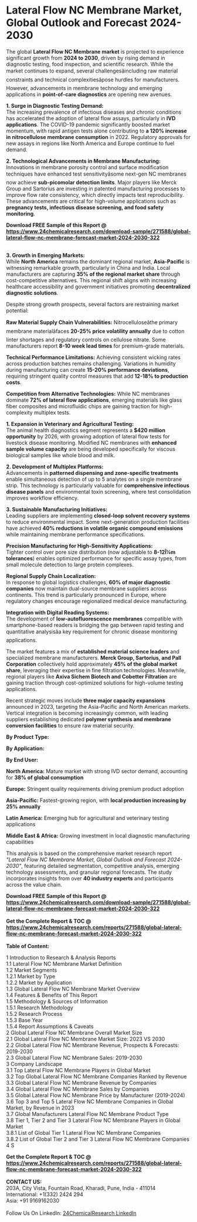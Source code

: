 <h1>Lateral Flow NC Membrane Market, Global Outlook and Forecast 2024-2030</h1><p>The global <strong>Lateral Flow NC Membrane market</strong> is projected to experience significant growth from <strong>2024 to 2030</strong>, driven by rising demand in diagnostic testing, food inspection, and scientific research. While the market continues to expand, several challengesâincluding raw material constraints and technical complexitiesâpose hurdles for manufacturers. However, advancements in membrane technology and emerging applications in <strong>point-of-care diagnostics</strong> are opening new avenues.</p><p><strong>1. Surge in Diagnostic Testing Demand:</strong><br>
The increasing prevalence of infectious diseases and chronic conditions has accelerated the adoption of lateral flow assays, particularly in <strong>IVD applications</strong>. The COVID-19 pandemic significantly boosted market momentum, with rapid antigen tests alone contributing to <strong>a 120% increase in nitrocellulose membrane consumption</strong> in 2022. Regulatory approvals for new assays in regions like North America and Europe continue to fuel demand.</p><p><strong>2. Technological Advancements in Membrane Manufacturing:</strong><br>
Innovations in membrane porosity control and surface modification techniques have enhanced test sensitivityâsome next-gen NC membranes now achieve <strong>sub-picomolar detection limits</strong>. Major players like Merck Group and Sartorius are investing in patented manufacturing processes to improve flow rate consistency, which directly impacts test reproducibility. These advancements are critical for high-volume applications such as <strong>pregnancy tests, infectious disease screening, and food safety monitoring</strong>.</p><div><b>Download FREE Sample of this Report @ 
            <a href="https://www.24chemicalresearch.com/download-sample/271588/global-lateral-flow-nc-membrane-forecast-market-2024-2030-322">
            https://www.24chemicalresearch.com/download-sample/271588/global-lateral-flow-nc-membrane-forecast-market-2024-2030-322</a></b></div><br><p><strong>3. Growth in Emerging Markets:</strong><br>
While <strong>North America</strong> remains the dominant regional market, <strong>Asia-Pacific</strong> is witnessing remarkable growth, particularly in China and India. Local manufacturers are capturing <strong>35% of the regional market share</strong> through cost-competitive alternatives. This regional shift aligns with increasing healthcare accessibility and government initiatives promoting <strong>decentralized diagnostic solutions</strong>.</p><p>Despite strong growth prospects, several factors are restraining market potential:</p><p><strong>Raw Material Supply Chain Vulnerabilities:</strong> Nitrocelluloseâthe primary membrane materialâfaces <strong>20-25% price volatility annually</strong> due to cotton linter shortages and regulatory controls on cellulose nitrate. Some manufacturers report <strong>8-10 week lead times</strong> for premium-grade materials.</p><p><strong>Technical Performance Limitations:</strong> Achieving consistent wicking rates across production batches remains challenging. Variations in humidity during manufacturing can create <strong>15-20% performance deviations</strong>, requiring stringent quality control measures that add <strong>12-18% to production costs</strong>.</p><p><strong>Competition from Alternative Technologies:</strong> While NC membranes dominate <strong>72% of lateral flow applications</strong>, emerging materials like glass fiber composites and microfluidic chips are gaining traction for high-complexity multiplex tests.</p><p><strong>1. Expansion in Veterinary and Agricultural Testing:</strong><br>
The animal health diagnostics segment represents a <strong>$420 million opportunity</strong> by 2026, with growing adoption of lateral flow tests for livestock disease monitoring. Modified NC membranes with <strong>enhanced sample volume capacity</strong> are being developed specifically for viscous biological samples like whole blood and milk.</p><p><strong>2. Development of Multiplex Platforms:</strong><br>
Advancements in <strong>patterned dispensing and zone-specific treatments</strong> enable simultaneous detection of up to 5 analytes on a single membrane strip. This technology is particularly valuable for <strong>comprehensive infectious disease panels</strong> and environmental toxin screening, where test consolidation improves workflow efficiency.</p><p><strong>3. Sustainable Manufacturing Initiatives:</strong><br>
Leading suppliers are implementing <strong>closed-loop solvent recovery systems</strong> to reduce environmental impact. Some next-generation production facilities have achieved <strong>40% reductions in volatile organic compound emissions</strong> while maintaining membrane performance specifications.</p><p><strong>Precision Manufacturing for High-Sensitivity Applications:</strong><br>
	Tighter control over pore size distribution (now adjustable to <strong>8-12Î¼m tolerances</strong>) enables optimized performance for specific assay types, from small molecule detection to large protein complexes.</p><p><strong>Regional Supply Chain Localization:</strong><br>
	In response to global logistics challenges, <strong>60% of major diagnostic companies</strong> now maintain dual-source membrane suppliers across continents. This trend is particularly pronounced in Europe, where regulatory changes encourage regionalized medical device manufacturing.</p><p><strong>Integration with Digital Reading Systems:</strong><br>
	The development of <strong>low-autofluorescence membranes</strong> compatible with smartphone-based readers is bridging the gap between rapid testing and quantitative analysisâa key requirement for chronic disease monitoring applications.</p><p>The market features a mix of <strong>established material science leaders</strong> and specialized membrane manufacturers. <strong>Merck Group, Sartorius, and Pall Corporation</strong> collectively hold approximately <strong>45% of the global market share</strong>, leveraging their expertise in fine filtration technologies. Meanwhile, regional players like <strong>Axiva Sichem Biotech and Cobetter Filtration</strong> are gaining traction through cost-optimized solutions for high-volume testing applications.</p><p>Recent strategic moves include <strong>three major capacity expansions</strong> announced in 2023, targeting the Asia-Pacific and North American markets. Vertical integration is becoming increasingly common, with leading suppliers establishing dedicated <strong>polymer synthesis and membrane conversion facilities</strong> to ensure raw material security.</p><p><strong>By Product Type:</strong></p><p><strong>By Application:</strong></p><p><strong>By End User:</strong></p><p><strong>North America:</strong> Mature market with strong IVD sector demand, accounting for <strong>38% of global consumption</strong></p><p><strong>Europe:</strong> Stringent quality requirements driving premium product adoption</p><p><strong>Asia-Pacific:</strong> Fastest-growing region, with <strong>local production increasing by 25% annually</strong></p><p><strong>Latin America:</strong> Emerging hub for agricultural and veterinary testing applications</p><p><strong>Middle East &amp; Africa:</strong> Growing investment in local diagnostic manufacturing capabilities</p><p>This analysis is based on the comprehensive market research report <em>"Lateral Flow NC Membrane Market, Global Outlook and Forecast 2024-2030"</em>, featuring detailed segmentation, competitive analysis, emerging technology assessments, and granular regional forecasts. The study incorporates insights from over <strong>40 industry experts</strong> and participants across the value chain.</p><div><b>Download FREE Sample of this Report @ 
            <a href="https://www.24chemicalresearch.com/download-sample/271588/global-lateral-flow-nc-membrane-forecast-market-2024-2030-322">
            https://www.24chemicalresearch.com/download-sample/271588/global-lateral-flow-nc-membrane-forecast-market-2024-2030-322</a></b></div><br><div><b>Get the Complete Report & TOC @ 
            <a href="https://www.24chemicalresearch.com/reports/271588/global-lateral-flow-nc-membrane-forecast-market-2024-2030-322">
            https://www.24chemicalresearch.com/reports/271588/global-lateral-flow-nc-membrane-forecast-market-2024-2030-322</a></b></div><br>
            <b>Table of Content:</b><p>1 Introduction to Research & Analysis Reports<br />
    1.1 Lateral Flow NC Membrane Market Definition<br />
    1.2 Market Segments<br />
        1.2.1 Market by Type<br />
        1.2.2 Market by Application<br />
    1.3 Global Lateral Flow NC Membrane Market Overview<br />
    1.4 Features & Benefits of This Report<br />
    1.5 Methodology & Sources of Information<br />
        1.5.1 Research Methodology<br />
        1.5.2 Research Process<br />
        1.5.3 Base Year<br />
        1.5.4 Report Assumptions & Caveats<br />
2 Global Lateral Flow NC Membrane Overall Market Size<br />
    2.1 Global Lateral Flow NC Membrane Market Size: 2023 VS 2030<br />
    2.2 Global Lateral Flow NC Membrane Revenue, Prospects & Forecasts: 2019-2030<br />
    2.3 Global Lateral Flow NC Membrane Sales: 2019-2030<br />
3 Company Landscape<br />
    3.1 Top Lateral Flow NC Membrane Players in Global Market<br />
    3.2 Top Global Lateral Flow NC Membrane Companies Ranked by Revenue<br />
    3.3 Global Lateral Flow NC Membrane Revenue by Companies<br />
    3.4 Global Lateral Flow NC Membrane Sales by Companies<br />
    3.5 Global Lateral Flow NC Membrane Price by Manufacturer (2019-2024)<br />
    3.6 Top 3 and Top 5 Lateral Flow NC Membrane Companies in Global Market, by Revenue in 2023<br />
    3.7 Global Manufacturers Lateral Flow NC Membrane Product Type<br />
    3.8 Tier 1, Tier 2 and Tier 3 Lateral Flow NC Membrane Players in Global Market<br />
        3.8.1 List of Global Tier 1 Lateral Flow NC Membrane Companies<br />
        3.8.2 List of Global Tier 2 and Tier 3 Lateral Flow NC Membrane Companies<br />
4 S</p><div><b>Get the Complete Report & TOC @ 
            <a href="https://www.24chemicalresearch.com/reports/271588/global-lateral-flow-nc-membrane-forecast-market-2024-2030-322">
            https://www.24chemicalresearch.com/reports/271588/global-lateral-flow-nc-membrane-forecast-market-2024-2030-322</a></b></div><br><b>CONTACT US:</b><br>
            203A, City Vista, Fountain Road, Kharadi, Pune, India - 411014<br>
            International: +1(332) 2424 294<br>
            Asia: +91 9169162030 <br><br>
            Follow Us On LinkedIn: <a href="https://www.linkedin.com/company/24chemicalresearch/">24ChemicalResearch LinkedIn</a>